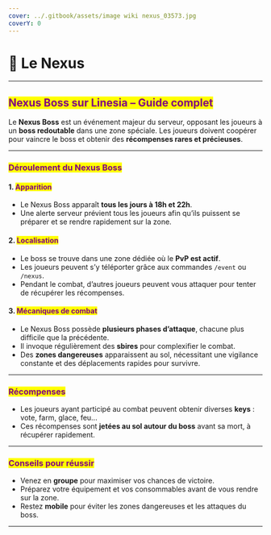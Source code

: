 ```yaml
---
cover: ../.gitbook/assets/image wiki nexus_03573.jpg
coverY: 0
---
```


# 🔮 Le Nexus

***

## <mark style="color:purple;">Nexus Boss sur Linesia – Guide complet</mark>

Le **Nexus Boss** est un événement majeur du serveur, opposant les joueurs à un **boss redoutable** dans une zone spéciale. Les joueurs doivent coopérer pour vaincre le boss et obtenir des **récompenses rares et précieuses**.

***

### <mark style="color:purple;">Déroulement du Nexus Boss</mark>

#### 1. <mark style="color:purple;">Apparition</mark>

* Le Nexus Boss apparaît **tous les jours à 18h et 22h**.
* Une alerte serveur prévient tous les joueurs afin qu’ils puissent se préparer et se rendre rapidement sur la zone.

#### 2. <mark style="color:purple;">Localisation</mark>

* Le boss se trouve dans une zone dédiée où le **PvP est actif**.
* Les joueurs peuvent s’y téléporter grâce aux commandes `/event` ou `/nexus`.
* Pendant le combat, d’autres joueurs peuvent vous attaquer pour tenter de récupérer les récompenses.

#### 3. <mark style="color:purple;">Mécaniques de combat</mark>

* Le Nexus Boss possède **plusieurs phases d’attaque**, chacune plus difficile que la précédente.
* Il invoque régulièrement des **sbires** pour complexifier le combat.
* Des **zones dangereuses** apparaissent au sol, nécessitant une vigilance constante et des déplacements rapides pour survivre.

***

### <mark style="color:purple;">Récompenses</mark>

* Les joueurs ayant participé au combat peuvent obtenir diverses **keys** : vote, farm, glace, feu...
* Ces récompenses sont **jetées au sol autour du boss** avant sa mort, à récupérer rapidement.

***

### <mark style="color:purple;">Conseils pour réussir</mark>

* Venez en **groupe** pour maximiser vos chances de victoire.
* Préparez votre équipement et vos consommables avant de vous rendre sur la zone.
* Restez **mobile** pour éviter les zones dangereuses et les attaques du boss.

***

